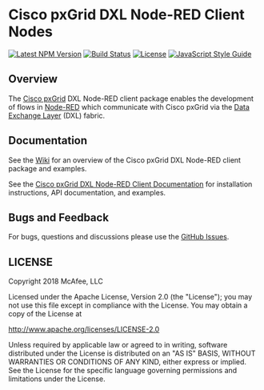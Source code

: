 # Cisco pxGrid DXL Node-RED Client Nodes
[![Latest NPM Version](https://img.shields.io/npm/v/@opendxl/node-red-contrib-dxl-pxgrid-client.svg)](https://www.npmjs.com/package/@opendxl/node-red-contrib-dxl-pxgrid-client)
[![Build Status](https://img.shields.io/travis/opendxl/node-red-contrib-dxl-pxgrid-client/master.svg)](https://travis-ci.org/opendxl/node-red-contrib-dxl-pxgrid-client)
[![License](https://img.shields.io/badge/License-Apache%202.0-blue.svg)](https://opensource.org/licenses/Apache-2.0)
[![JavaScript Style Guide](https://img.shields.io/badge/code_style-standard-brightgreen.svg)](https://standardjs.com)

## Overview

The [Cisco pxGrid](https://www.cisco.com/c/en/us/products/security/pxgrid.html)
DXL Node-RED client package enables the development of flows in
[Node-RED](https://nodered.org/) which communicate with Cisco pxGrid via the
[Data Exchange Layer](http://www.mcafee.com/us/solutions/data-exchange-layer.aspx)
(DXL) fabric.

## Documentation

See the [Wiki](https://github.com/opendxl/node-red-contrib-dxl-pxgrid-client/wiki)
for an overview of the Cisco pxGrid DXL Node-RED client package and examples.

See the
[Cisco pxGrid DXL Node-RED Client Documentation](https://opendxl.github.io/node-red-contrib-dxl-pxgrid-client/jsdoc)
for installation instructions, API documentation, and examples.

## Bugs and Feedback

For bugs, questions and discussions please use the
[GitHub Issues](https://github.com/opendxl/node-red-contrib-dxl-pxgrid-client/issues).

## LICENSE

Copyright 2018 McAfee, LLC

Licensed under the Apache License, Version 2.0 (the "License"); you may not use
this file except in compliance with the License. You may obtain a copy of the
License at

http://www.apache.org/licenses/LICENSE-2.0

Unless required by applicable law or agreed to in writing, software distributed
under the License is distributed on an "AS IS" BASIS, WITHOUT WARRANTIES OR
CONDITIONS OF ANY KIND, either express or implied. See the License for the
specific language governing permissions and limitations under the License.
